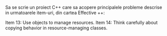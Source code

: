 Sa se scrie un proiect C++ care sa acopere principalele probleme descrise in urmatoarele item-uri, din cartea Effective ++:

Item 13: Use objects to manage resources.
Item 14: Think carefully about copying behavior in resource-managing classes.
